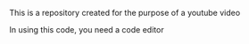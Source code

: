 This is a repository created for the purpose of a youtube video

In using this code, you need a code editor
